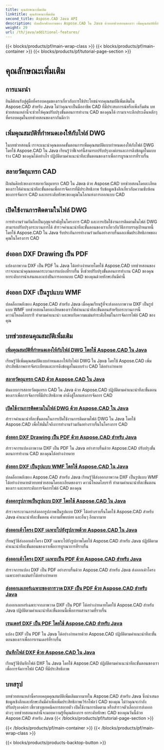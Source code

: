 ```yaml
---
title: คุณลักษณะเพิ่มเติม
linktitle: คุณลักษณะเพิ่มเติม
second_title: Aspose.CAD Java API
description: ปลดล็อกศักยภาพของ Aspose.CAD ใน Java ด้วยบทช่วยสอนของเรา เพิ่มคุณสมบัติที่กำหนดเอง แยกวัตถุแทรก CAD เปิดใช้งานการติดตาม และส่งออกแบบร่าง DXF ได้อย่างราบรื่น ยกระดับเวิร์กโฟลว์ CAD ของคุณอย่างง่ายดาย
weight: 29
url: /th/java/additional-features/
---
```


{{< blocks/products/pf/main-wrap-class >}}
{{< blocks/products/pf/main-container >}}
{{< blocks/products/pf/tutorial-page-section >}}

# คุณลักษณะเพิ่มเติม



## การแนะนำ

ยินดีต้อนรับสู่คู่มือที่ครอบคลุมของเราเกี่ยวกับการใช้ประโยชน์จากคุณสมบัติเพิ่มเติมใน Aspose.CAD สำหรับ Java ไม่ว่าคุณจะเป็นมืออาชีพ CAD ที่มีประสบการณ์หรือเพิ่งเริ่มต้น บทช่วยสอนเหล่านี้จะช่วยให้คุณปรับปรุงขั้นตอนการทำงาน CAD ของคุณได้ เรามาเจาะลึกประเด็นหลักๆ ที่ครอบคลุมในบทช่วยสอนของเรากันดีกว่า

## เพิ่มคุณสมบัติที่กำหนดเองให้กับไฟล์ DWG

ในบทช่วยสอนนี้ เราจะแนะนำคุณตลอดขั้นตอนการเพิ่มคุณสมบัติแบบกำหนดเองให้กับไฟล์ DWG โดยใช้ Aspose.CAD ใน Java เรียนรู้ว่าฟีเจอร์นี้สามารถปรับปรุงองค์กรและการดึงข้อมูลในแบบร่าง CAD ของคุณได้อย่างไร ปฏิบัติตามคำแนะนำทีละขั้นตอนของเราเพื่อการบูรณาการที่ราบรื่น

## สลายวัตถุแทรก CAD

ฝึกฝนศิลปะของการสลายวัตถุแทรก CAD ใน Java ด้วย Aspose.CAD บทช่วยสอนโดยละเอียดของเราให้คำแนะนำทีละขั้นตอนเพื่อการจัดการที่มีประสิทธิภาพ รับข้อมูลเชิงลึกเกี่ยวกับความซับซ้อนของการจัดการ CAD และยกระดับทักษะของคุณในโลกแห่งการออกแบบ CAD

## เปิดใช้งานการติดตามในไฟล์ DWG

การทำงานร่วมกันถือเป็นกุญแจสำคัญในโครงการ CAD และการเปิดใช้งานการติดตามในไฟล์ DWG สามารถปรับปรุงกระบวนการได้ สำรวจคำแนะนำทีละขั้นตอนของเราเกี่ยวกับวิธีการบรรลุเป้าหมายนี้โดยใช้ Aspose.CAD ใน Java รับประกันการทำงานร่วมกันอย่างราบรื่นและเพิ่มประสิทธิภาพของคุณในโครงการ CAD

## ส่งออก DXF Drawing เป็น PDF

แปลงภาพวาด DXF เป็น PDF ใน Java ได้อย่างง่ายดายโดยใช้ Aspose.CAD บทช่วยสอนของเราจะแนะนำคุณตลอดกระบวนการแปลงที่ราบรื่น ซึ่งช่วยปรับปรุงขั้นตอนการทำงาน CAD ของคุณ ยกระดับการนำเสนอและแบ่งปันการออกแบบ CAD ของคุณด้วยทักษะอันมีค่านี้

## ส่งออก DXF เป็นรูปแบบ WMF

ปลดล็อกพลังของ Aspose.CAD สำหรับ Java เมื่อคุณเรียนรู้ที่จะส่งออกภาพวาด DXF เป็นรูปแบบ WMF บทช่วยสอนโดยละเอียดของเราให้คำแนะนำทีละขั้นตอนสำหรับกระบวนการนี้ ดาวน์โหลดไลบรารี ทำตามคำแนะนำ และพบกับความแม่นยำระดับใหม่ในการจัดการไฟล์ CAD ของคุณ

## บทช่วยสอนคุณสมบัติเพิ่มเติม
### [เพิ่มคุณสมบัติที่กำหนดเองให้กับไฟล์ DWG โดยใช้ Aspose.CAD ใน Java](./add-custom-properties/)
เรียนรู้วิธีเพิ่มคุณสมบัติแบบกำหนดเองให้กับไฟล์ DWG ใน Java โดยใช้ Aspose.CAD เพิ่มประสิทธิภาพการจัดระเบียบและการดึงข้อมูลในแบบร่าง CAD ได้อย่างง่ายดาย
### [สลายวัตถุแทรก CAD ด้วย Aspose.CAD ใน Java](./decompose-cad-insert-object/)
ต้นแบบการสลายวัตถุแทรก CAD ใน Java ด้วย Aspose.CAD ปฏิบัติตามคำแนะนำทีละขั้นตอนของเราเพื่อการจัดการที่มีประสิทธิภาพ ดำดิ่งสู่โลกแห่งการจัดการ CAD
### [เปิดใช้งานการติดตามในไฟล์ DWG ด้วย Aspose.CAD ใน Java](./enable-tracking/)
สำรวจคำแนะนำทีละขั้นตอนในการเปิดใช้งานการติดตามไฟล์ DWG ใน Java โดยใช้ Aspose.CAD เพื่อให้มั่นใจถึงการทำงานร่วมกันอย่างราบรื่นในโครงการ CAD
### [ส่งออก DXF Drawing เป็น PDF ด้วย Aspose.CAD สำหรับ Java](./export-dxf-to-pdf/)
สำรวจการแปลงภาพวาด DXF เป็น PDF ใน Java อย่างราบรื่นด้วย Aspose.CAD ปรับปรุงขั้นตอนการทำงาน CAD ของคุณได้อย่างง่ายดาย
### [ส่งออก DXF เป็นรูปแบบ WMF โดยใช้ Aspose.CAD ใน Java](./export-dxf-to-wmf/)
ปลดล็อกพลังของ Aspose.CAD สำหรับ Java เรียนรู้วิธีส่งออกภาพวาด DXF เป็นรูปแบบ WMF ได้อย่างง่ายดายด้วยบทช่วยสอนโดยละเอียดของเรา ดาวน์โหลดไลบรารี ทำตามคำแนะนำทีละขั้นตอนของเรา และยกระดับการจัดการไฟล์ CAD ของคุณ
### [ส่งออกรูปภาพเป็นรูปแบบ DXF โดยใช้ Aspose.CAD ใน Java](./export-images-to-dxf/)
สำรวจกระบวนการส่งออกรูปภาพเป็นรูปแบบ DXF ได้อย่างราบรื่นโดยใช้ Aspose.CAD สำหรับ Java คำแนะนำทีละขั้นตอน คำถามที่พบบ่อย และอื่นๆ อีกมากมาย
### [ส่งออกเค้าโครง DXF เฉพาะไปยังรูปภาพด้วย Aspose.CAD ใน Java](./export-specific-layout-to-image/)
เรียนรู้วิธีส่งออกเค้าโครง DXF เฉพาะไปยังรูปภาพโดยใช้ Aspose.CAD สำหรับ Java ปฏิบัติตามคำแนะนำทีละขั้นตอนของเราเพื่อการบูรณาการที่ราบรื่น
### [ส่งออกเค้าโครง DXF เฉพาะเป็น PDF ด้วย Aspose.CAD สำหรับ Java](./export-specific-layout-to-pdf/)
สำรวจการแปลง DXF เป็น PDF อย่างราบรื่นด้วย Aspose.CAD สำหรับ Java ส่งออกเค้าโครงเฉพาะอย่างแม่นยำได้อย่างง่ายดาย
### [ส่งออกเลเยอร์เฉพาะของการวาด DXF เป็น PDF ด้วย Aspose.CAD สำหรับ Java](./export-specific-layer-to-pdf/)
ส่งออกเลเยอร์เฉพาะจากภาพวาด DXF เป็น PDF ได้อย่างง่ายดายโดยใช้ Aspose.CAD สำหรับ Java ปฏิบัติตามคำแนะนำทีละขั้นตอนนี้เพื่อการผสานรวมที่ราบรื่น
### [เรนเดอร์ DXF เป็น PDF โดยใช้ Aspose.CAD สำหรับ Java](./render-dxf-as-pdf/)
แปลง DXF เป็น PDF ใน Java ได้อย่างง่ายดายด้วย Aspose.CAD ปฏิบัติตามคำแนะนำทีละขั้นตอนของเราเพื่อการเรนเดอร์ที่ราบรื่น
### [บันทึกไฟล์ DXF ด้วย Aspose.CAD ใน Java](./save-dxf-files/)
เรียนรู้วิธีบันทึกไฟล์ DXF ใน Java โดยใช้ Aspose.CAD ปฏิบัติตามคำแนะนำทีละขั้นตอนของเราเพื่อการจัดการไฟล์ CAD ที่มีประสิทธิภาพ

## บทสรุป

บทช่วยสอนเหล่านี้ครอบคลุมคุณสมบัติเพิ่มเติมมากมายใน Aspose.CAD สำหรับ Java ซึ่งนำเสนอข้อมูลเชิงลึกและทักษะอันมีค่าเพื่อเพิ่มประสิทธิภาพเวิร์กโฟลว์ CAD ของคุณ ไม่ว่าคุณจะกำลังปรับปรุงองค์กร เชี่ยวชาญเทคนิคการสลายตัว เปิดใช้งานการติดตาม หรือสำรวจตัวเลือกการส่งออกต่างๆ บทช่วยสอนเหล่านี้จะมอบความรู้ที่คุณต้องการ ยกระดับทักษะ CAD ของคุณวันนี้ด้วย Aspose.CAD สำหรับ Java
{{< /blocks/products/pf/tutorial-page-section >}}

{{< /blocks/products/pf/main-container >}}
{{< /blocks/products/pf/main-wrap-class >}}

{{< blocks/products/products-backtop-button >}}
